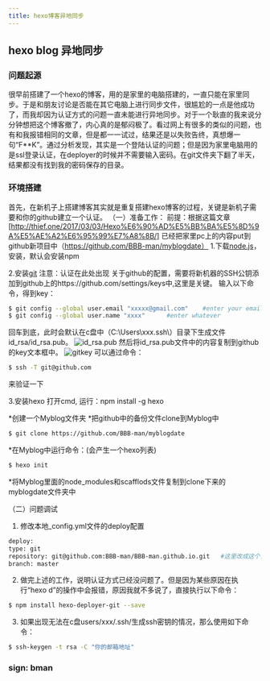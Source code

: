 ```yaml
---
title: hexo博客异地同步
---
```

## hexo blog 异地同步
### 问题起源
很早前搭建了一个hexo的博客，用的是家里的电脑搭建的，一直只能在家里同步。于是和朋友讨论是否能在其它电脑上进行同步文件，很尴尬的一点是他成功了，而我却因为认证方式的问题一直未能进行异地同步。对于一个耿直的我来说分分钟想把这个博客撤了，内心真的是郁闷极了。看过网上有很多的类似的问题，也有和我报错相同的文章，但是都一一试过，结果还是以失败告终，真想爆一句“F**K”。通过分析发现，其实是一个登陆认证的问题；但是因为家里电脑用的是ssl登录认证，在deployer的时候并不需要输入密码。在git文件夹下翻了半天，结果都没有找到我的密码保存的目录。

### 环境搭建
首先，在新机子上搭建博客其实就是重复搭建hexo博客的过程，关键是新机子需要和你的github建立一个认证。
（一）准备工作：
前提：根据这篇文章[http://thief.one/2017/03/03/Hexo%E6%90%AD%E5%BB%BA%E5%8D%9A%E5%AE%A2%E6%95%99%E7%A8%8B/]
已经把家里pc上的内容put到github新项目中（https://github.com/BBB-man/myblogdate）
1.下载[node.js](https://nodejs.org/en/)，安装，默认会安装npm

2.安装[git](https://github.com/git-for-windows/git/releases)
注意：认证在此处出现
	关于github的配置，需要将新机器的SSH公钥添加到github上的https://github.com/settings/keys中,这里是关键。
输入以下命令，得到key：
``` bash
$ git config --global user.email "xxxxx@gmail.com"    #enter your email(github registered)
$ git config --global user.name "xxxx"		#enter whatever
```
回车到底，此时会默认在c盘中（C:\Users\xxx\.ssh\）目录下生成文件id_rsa/id_rsa.pub。
![id_rsa.pub](/upload_image/id_rsa_pub.jpg)
然后将id_rsa.pub文件中的内容复制到github的key文本框中。
![gitkey](/upload_image/gitkey.jpg)
可以通过命令：
``` bash
$ ssh -T git@github.com
```
来验证一下

3.安装hexo    打开cmd, 运行：npm install -g hexo

*创建一个Myblog文件夹
*把github中的备份文件clone到Myblog中
``` bash
$ git clone https://github.com/BBB-man/myblogdate
```
*在Myblog中运行命令：(会产生一个hexo列表)
``` bash
$ hexo init
```
*将Myblog里面的node_modules和scafflods文件复制到clone下来的myblogdate文件夹中

（二）问题调试
1. 修改本地_config.yml文件的deploy配置
``` bash
deploy:
type: git
repository: git@github.com:BBB-man/BBB-man.github.io.git   #这里改成这个，原先为https的
branch: master
```
2. 做完上述的工作，说明认证方式已经没问题了。但是因为某些原因在执行“hexo d”的操作中会报错，原因我就不多说了，直接执行以下命令：
``` bash
$ npm install hexo-deployer-git --save
```
3. 如果出现无法在c盘users/xxx/.ssh/生成ssh密钥的情况，那么使用如下命令：
``` bash
$ ssh-keygen -t rsa -C "你的邮箱地址"
```
### sign: bman